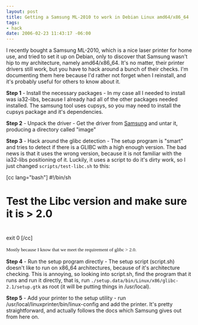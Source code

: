 ```yaml
--- 
layout: post
title: Getting a Samsung ML-2010 to work in Debian Linux amd64/x86_64
tags: 
- hack
date: 2006-02-23 11:43:17 -06:00
---
```

I recently bought a Samsung ML-2010, which is a nice laser printer for home use, and tried to set it up on Debian, only to discover that Samsung wasn't hip to my architecture, namely amd64/x86_64.  It's no matter, their printer drivers still work, but you have to hack around a bunch of their checks.   I'm documenting them here because I'd rather not forget when I reinstall, and it's probably useful for others to know about it.

<strong>Step 1</strong> - Install the necessary packages - In my case all I needed to install was ia32-libs, because I already had all of the other packages needed installed.  The samsung tool uses cupsys, so you may need to install the cupsys package and it's dependencies.

<strong>Step 2</strong> - Unpack the driver - Get the driver from <a href="http://www.samsungprinters.com">Samsung</a> and untar it, producing a directory called "image"

<strong>Step 3</strong> - Hack around the glibc detection - The setup program is "smart" and tries to detect if there is a <span class="caps">GLIBC </span>with a high enough version.  The bad news is that it uses the wrong version, because it is not familiar with the ia32-libs positioning of it.  Luckily, it uses a script to do it's dirty work, so I just changed <code>scripts/test-libc.sh</code> to this:

[cc lang="bash"]
#!/bin/sh
#
# Test the Libc version and make sure it is &gt; 2.0
#
exit 0
[/cc]
<pre><span style="font-family: Georgia, 'Times New Roman', 'Bitstream Charter', Times, serif; line-height: 19px; white-space: normal; font-size: 13px;">Mostly because I know that we meet the requirement of glibc &gt; 2.0.</span></pre>
<strong>Step 4</strong> - Run the setup program directly - The setup script (script.sh) doesn't like to run on x86_64 architectures, because of it's architecture checking.  This is annoying, so looking into script.sh, find the program that it runs and run it directly, that is, run <code>./setup.data/bin/Linux/x86/glibc-2.1/setup.gtk</code> as root (it will be putting things in /usr/local).

<strong>Step 5</strong> - Add your printer to the setup utility - run /usr/local/linuxprinter/bin/linux-config and add the printer.  It's pretty straightforward, and actually follows the docs which Samsung gives out from here on.
